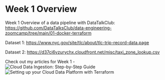 # Week 1 Overview
Week 1 Overview of a data pipeline with DataTalkClub: https://github.com/DataTalksClub/data-engineering-zoomcamp/tree/main/01-docker-terraform

Dataset 1: https://www.nyc.gov/site/tlc/about/tlc-trip-record-data.page

Dataset 2: https://d37ci6vzurychx.cloudfront.net/misc/taxi_zone_lookup.csv

Check out my articles for Week 1 - 
![Cloud Data Ingestion: Step-by-Step Guide](https://learning-data-engineering-module-1.hashnode.dev/mastering-core-data-engineering-pipeline)
![Setting up your Cloud Data Platform with Terraform](https://learning-data-engineering-module-1.hashnode.dev/mastering-data-engineering-cloud)